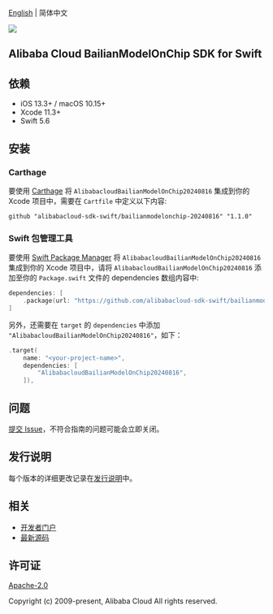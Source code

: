 [English](README.md) | 简体中文

![](https://aliyunsdk-pages.alicdn.com/icons/AlibabaCloud.svg)

## Alibaba Cloud BailianModelOnChip SDK for Swift

## 依赖

- iOS 13.3+ / macOS 10.15+
- Xcode 11.3+
- Swift 5.6

## 安装

### Carthage

要使用 [Carthage](https://github.com/Carthage/Carthage) 将 `AlibabacloudBailianModelOnChip20240816` 集成到你的 Xcode 项目中，需要在 `Cartfile` 中定义以下内容:

```ogdl
github "alibabacloud-sdk-swift/bailianmodelonchip-20240816" "1.1.0"
```

### Swift 包管理工具

要使用 [Swift Package Manager](https://swift.org/package-manager/) 将 `AlibabacloudBailianModelOnChip20240816` 集成到你的 Xcode 项目中，请将 `AlibabacloudBailianModelOnChip20240816` 添加至你的 `Package.swift` 文件的 dependencies 数组内容中:

```swift
dependencies: [
    .package(url: "https://github.com/alibabacloud-sdk-swift/bailianmodelonchip-20240816.git", from: "1.1.0")
]
```

另外，还需要在 `target` 的 `dependencies` 中添加 `"AlibabacloudBailianModelOnChip20240816"`，如下：

```swift
.target(
    name: "<your-project-name>",
    dependencies: [
        "AlibabacloudBailianModelOnChip20240816",
    ]),
```

## 问题

[提交 Issue](https://github.com/alibabacloud-sdk-swift/bailianmodelonchip-20240816/issues/new)，不符合指南的问题可能会立即关闭。

## 发行说明

每个版本的详细更改记录在[发行说明](./ChangeLog.txt)中。

## 相关

* [开发者门户](https://next.api.aliyun.com/home)
* [最新源码](https://github.com/alibabacloud-sdk-swift/bailianmodelonchip-20240816)

## 许可证

[Apache-2.0](http://www.apache.org/licenses/LICENSE-2.0)

Copyright (c) 2009-present, Alibaba Cloud All rights reserved.
